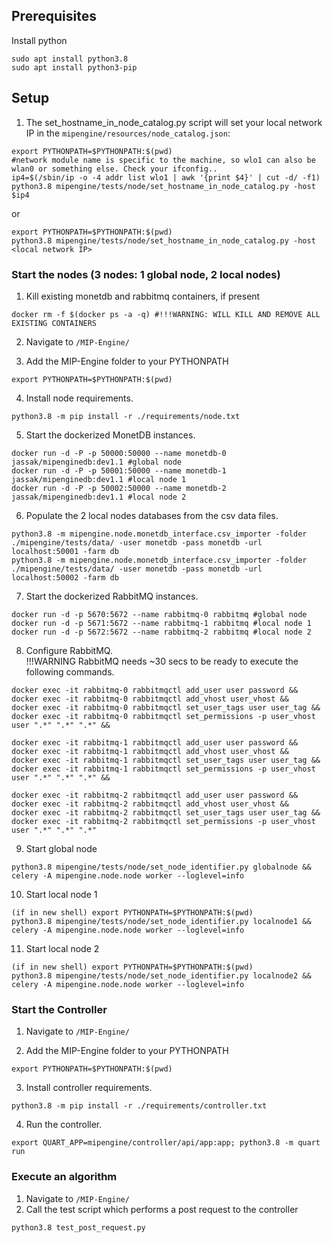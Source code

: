 ## Prerequisites

Install python <br/>
```
sudo apt install python3.8
sudo apt install python3-pip
```

## Setup
1. The set_hostname_in_node_catalog.py script will set your local network IP in the `mipengine/resources/node_catalog.json`:<br/>

```
export PYTHONPATH=$PYTHONPATH:$(pwd)
#network module name is specific to the machine, so wlo1 can also be wlan0 or something else. Check your ifconfig..
ip4=$(/sbin/ip -o -4 addr list wlo1 | awk '{print $4}' | cut -d/ -f1) 
python3.8 mipengine/tests/node/set_hostname_in_node_catalog.py -host $ip4
```
or
```
export PYTHONPATH=$PYTHONPATH:$(pwd)
python3.8 mipengine/tests/node/set_hostname_in_node_catalog.py -host <local network IP>
```

### Start the nodes (3 nodes: 1 global node, 2 local nodes)
1. Kill existing monetdb and rabbitmq containers, if present <br/>
```
docker rm -f $(docker ps -a -q) #!!!WARNING: WILL KILL AND REMOVE ALL EXISTING CONTAINERS
```

2. Navigate to `/MIP-Engine/` <br/>

3. Add the MIP-Engine folder to your PYTHONPATH<br/>
```
export PYTHONPATH=$PYTHONPATH:$(pwd)
```

4. Install node requirements. <br/>
```
python3.8 -m pip install -r ./requirements/node.txt
```

5. Start the dockerized MonetDB instances. <br/>
```
docker run -d -P -p 50000:50000 --name monetdb-0 jassak/mipenginedb:dev1.1 #global node
docker run -d -P -p 50001:50000 --name monetdb-1 jassak/mipenginedb:dev1.1 #local node 1
docker run -d -P -p 50002:50000 --name monetdb-2 jassak/mipenginedb:dev1.1 #local node 2
```

6. Populate the 2 local nodes databases from the csv data files.
```
python3.8 -m mipengine.node.monetdb_interface.csv_importer -folder ./mipengine/tests/data/ -user monetdb -pass monetdb -url localhost:50001 -farm db
python3.8 -m mipengine.node.monetdb_interface.csv_importer -folder ./mipengine/tests/data/ -user monetdb -pass monetdb -url localhost:50002 -farm db
```

7. Start the dockerized RabbitMQ instances. <br/>
```
docker run -d -p 5670:5672 --name rabbitmq-0 rabbitmq #global node
docker run -d -p 5671:5672 --name rabbitmq-1 rabbitmq #local node 1
docker run -d -p 5672:5672 --name rabbitmq-2 rabbitmq #local node 2
```

8. Configure RabbitMQ. <br/>
   !!!WARNING RabbitMQ needs ~30 secs to be ready to execute the following commands.
```
docker exec -it rabbitmq-0 rabbitmqctl add_user user password &&
docker exec -it rabbitmq-0 rabbitmqctl add_vhost user_vhost &&
docker exec -it rabbitmq-0 rabbitmqctl set_user_tags user user_tag &&
docker exec -it rabbitmq-0 rabbitmqctl set_permissions -p user_vhost user ".*" ".*" ".*" &&

docker exec -it rabbitmq-1 rabbitmqctl add_user user password &&
docker exec -it rabbitmq-1 rabbitmqctl add_vhost user_vhost &&
docker exec -it rabbitmq-1 rabbitmqctl set_user_tags user user_tag &&
docker exec -it rabbitmq-1 rabbitmqctl set_permissions -p user_vhost user ".*" ".*" ".*" &&

docker exec -it rabbitmq-2 rabbitmqctl add_user user password &&
docker exec -it rabbitmq-2 rabbitmqctl add_vhost user_vhost &&
docker exec -it rabbitmq-2 rabbitmqctl set_user_tags user user_tag &&
docker exec -it rabbitmq-2 rabbitmqctl set_permissions -p user_vhost user ".*" ".*" ".*" 
```

9. Start global node
```
python3.8 mipengine/tests/node/set_node_identifier.py globalnode && celery -A mipengine.node.node worker --loglevel=info
```
10. Start local node 1
```
(if in new shell) export PYTHONPATH=$PYTHONPATH:$(pwd)
python3.8 mipengine/tests/node/set_node_identifier.py localnode1 && celery -A mipengine.node.node worker --loglevel=info
```
11. Start local node 2
```
(if in new shell) export PYTHONPATH=$PYTHONPATH:$(pwd)
python3.8 mipengine/tests/node/set_node_identifier.py localnode2 && celery -A mipengine.node.node worker --loglevel=info
```

### Start the Controller

1. Navigate to `/MIP-Engine/` <br/>

2. Add the MIP-Engine folder to your PYTHONPATH<br/>
```
export PYTHONPATH=$PYTHONPATH:$(pwd)
```

3. Install controller requirements. <br/>
```
python3.8 -m pip install -r ./requirements/controller.txt
```

4. Run the controller. <br/>
```
export QUART_APP=mipengine/controller/api/app:app; python3.8 -m quart run
```

### Execute an algorithm

1. Navigate to `/MIP-Engine/` <br/>
2. Call the test script which performs a post request to the controller
```
python3.8 test_post_request.py
```

